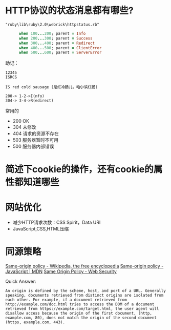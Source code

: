 HTTP协议的状态消息都有哪些?
===========================

`"ruby\lib\ruby\2.0\webrick\httpstatus.rb"`

```ruby
      when 100...200; parent = Info
      when 200...300; parent = Success
      when 300...400; parent = Redirect
      when 400...500; parent = ClientError
      when 500...600; parent = ServerError
```

助记：
```
12345
ISRCS

IS red cold sausage (是红冷肠儿，哈尔滨红肠)

200-> 1-2->I(nfo)
304-> 3-4->R(edirect)
```

常用的
- 200 OK
- 304 未修改
- 404 请求的资源不存在   
- 503 服务器暂时不可用   
- 500 服务器内部错误  

简述下cookie的操作，还有cookie的属性都知道哪些
==============================================

网站优化
========

- 减少HTTP请求次数：CSS Spirit，Data URI
- JavaScript,CSS,HTML压缩

同源策略
========
[Same-origin policy - Wikipedia, the free encyclopedia](http://en.wikipedia.org/wiki/Same-origin_policy)
[Same-origin policy - JavaScript | MDN](https://developer.mozilla.org/en-US/docs/Web/JavaScript/Same_origin_policy_for_JavaScript)
[Same Origin Policy - Web Security](http://www.w3.org/Security/wiki/Same_Origin_Policy)

Quick Answer:
```
An origin is defined by the scheme, host, and port of a URL. Generally speaking, documents retrieved from distinct origins are isolated from each other. For example, if a document retrieved from http://example.com/doc.html tries to access the DOM of a document retrieved from https://example.com/target.html, the user agent will disallow access because the origin of the first document, (http, example.com, 80), does not match the origin of the second document (https, example.com, 443).
```
